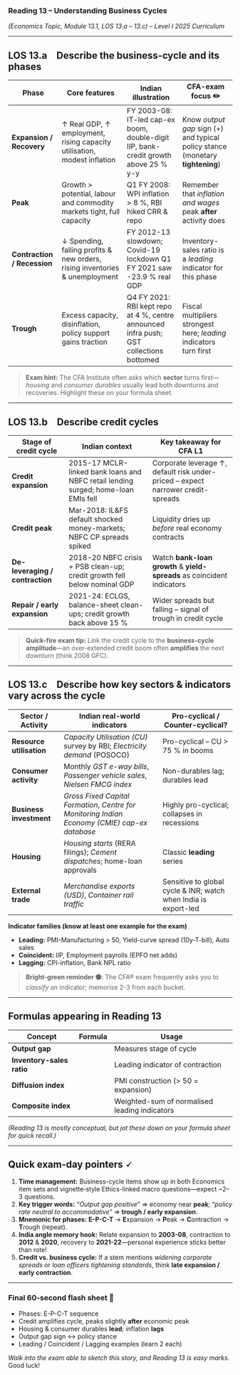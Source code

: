 ### Reading 13 – **Understanding Business Cycles**

*(Economics Topic, Module 13.1, LOS 13.a – 13.c) – Level I 2025 Curriculum*

---

## LOS 13.a Describe the business-cycle and its phases

| Phase                       | Core features                                                               | Indian illustration                                                                     | CFA-exam focus ✏️                                                              |
| --------------------------- | --------------------------------------------------------------------------- | --------------------------------------------------------------------------------------- | ------------------------------------------------------------------------------ |
| **Expansion / Recovery**    | ↑ Real GDP, ↑ employment, rising capacity utilisation, modest inflation     | FY 2003-08: IT-led cap-ex boom, double-digit IIP, bank-credit growth above 25 % y-y     | Know *output gap* sign (+) and typical policy stance (monetary **tightening**) |
| **Peak**                    | Growth > potential, labour and commodity markets tight, full capacity       | Q1 FY 2008: WPI inflation > 8 %, RBI hiked CRR & repo                                   | Remember that *inflation and wages* peak **after** activity does               |
| **Contraction / Recession** | ↓ Spending, falling profits & new orders, rising inventories & unemployment | FY 2012-13 slowdown; Covid-19 lockdown Q1 FY 2021 saw -23.9 % real GDP                  | Inventory-sales ratio is a *leading* indicator for this phase                  |
| **Trough**                  | Excess capacity, disinflation, policy support gains traction                | Q4 FY 2021: RBI kept repo at 4 %, centre announced infra push; GST collections bottomed | Fiscal multipliers strongest here; *leading* indicators turn first             |

> **Exam hint:** The CFA Institute often asks which **sector** turns first—*housing* and *consumer durables* usually lead both downturns and recoveries. Highlight these on your formula sheet.

---

## LOS 13.b Describe credit cycles

| Stage of credit cycle           | Indian context                                                                     | Key takeaway for CFA L1                                                          |
| ------------------------------- | ---------------------------------------------------------------------------------- | -------------------------------------------------------------------------------- |
| **Credit expansion**            | 2015-17 MCLR-linked bank loans and NBFC retail lending surged; home-loan EMIs fell | Corporate leverage ↑, default risk under-priced – expect narrower credit-spreads |
| **Credit peak**                 | Mar-2018: IL\&FS default shocked money-markets; NBFC CP spreads spiked             | Liquidity dries up *before* real economy contracts                               |
| **De-leveraging / contraction** | 2018-20 NBFC crisis + PSB clean-up; credit growth fell below nominal GDP           | Watch **bank-loan growth** & **yield-spreads** as coincident indicators          |
| **Repair / early expansion**    | 2021-24: ECLGS, balance-sheet clean-ups; credit growth back above 15 %             | Wider spreads but falling – signal of trough in credit cycle                     |

> **Quick-fire exam tip:** Link the credit cycle to the **business-cycle amplitude**—an over-extended credit boom often **amplifies** the next downturn (think 2008 GFC).

---

## LOS 13.c Describe how key sectors & indicators vary across the cycle

| Sector / Activity        | Indian real-world indicators                                                                   | Pro-cyclical / Counter-cyclical?                                |
| ------------------------ | ---------------------------------------------------------------------------------------------- | --------------------------------------------------------------- |
| **Resource utilisation** | *Capacity Utilisation (CU)* survey by RBI; *Electricity demand* (POSOCO)                       | Pro-cyclical – CU > 75 % in booms                               |
| **Consumer activity**    | Monthly *GST e-way bills*, *Passenger vehicle sales*, *Nielsen FMCG index*                     | Non-durables lag; durables lead                                 |
| **Business investment**  | *Gross Fixed Capital Formation*, *Centre for Monitoring Indian Economy (CMIE) cap-ex database* | Highly pro-cyclical; collapses in recessions                    |
| **Housing**              | *Housing starts* (RERA filings); *Cement dispatches*; home-loan approvals                      | Classic **leading** series                                      |
| **External trade**       | *Merchandise exports (USD)*, *Container rail traffic*                                          | Sensitive to global cycle & INR; watch when India is export-led |

**Indicator families (know at least one example for the exam)**

* **Leading:** PMI-Manufacturing > 50, Yield-curve spread (10y-T-bill), Auto sales
* **Coincident:** IIP, Employment payrolls (EPFO net adds)
* **Lagging:** CPI-inflation, Bank NPL ratio

> **Bright-green reminder 🟢**: The CFA® exam frequently asks you to *classify* an indicator; memorise 2-3 from each bucket.

---

## Formulas appearing in Reading 13

| Concept                   | Formula | Usage                                         |
| ------------------------- | ------- | --------------------------------------------- |
| **Output gap**            |         | Measures stage of cycle                       |
| **Inventory-sales ratio** |         | Leading indicator of contraction              |
| **Diffusion index**       |         | PMI construction (> 50 = expansion)           |
| **Composite index**       |         | Weighted-sum of normalised leading indicators |

*(Reading 13 is mostly conceptual, but jot these down on your formula sheet for quick recall.)*

---

## Quick exam-day pointers 🗸

1. **Time management:** Business-cycle items show up in both Economics item sets and vignette‐style Ethics-linked macro questions—expect \~2–3 questions.
2. **Key trigger words:** “*Output gap positive*” ⇒ economy near **peak**; “*policy rate neutral to accommodative*” ⇒ **trough / early expansion**.
3. **Mnemonic for phases:** **E-P-C-T** → **E**xpansion → **P**eak → **C**ontraction → **T**rough (repeat).
4. **India angle memory hook:** Relate expansion to **2003-08**, contraction to **2012** & **2020**, recovery to **2021-22**—personal experience sticks better than rote!
5. **Credit vs. business cycle:** If a stem mentions *widening corporate spreads* or *loan officers tightening standards*, think **late expansion / early contraction**.

---

### Final 60-second flash sheet 🔖

* Phases: E-P-C-T sequence
* Credit amplifies cycle, peaks slightly **after** economic peak
* Housing & consumer durables **lead**; inflation **lags**
* Output gap sign ↔ policy stance
* Leading / Coincident / Lagging examples (learn 2 each)

*Walk into the exam able to sketch this story, and Reading 13 is easy marks.* Good luck!
